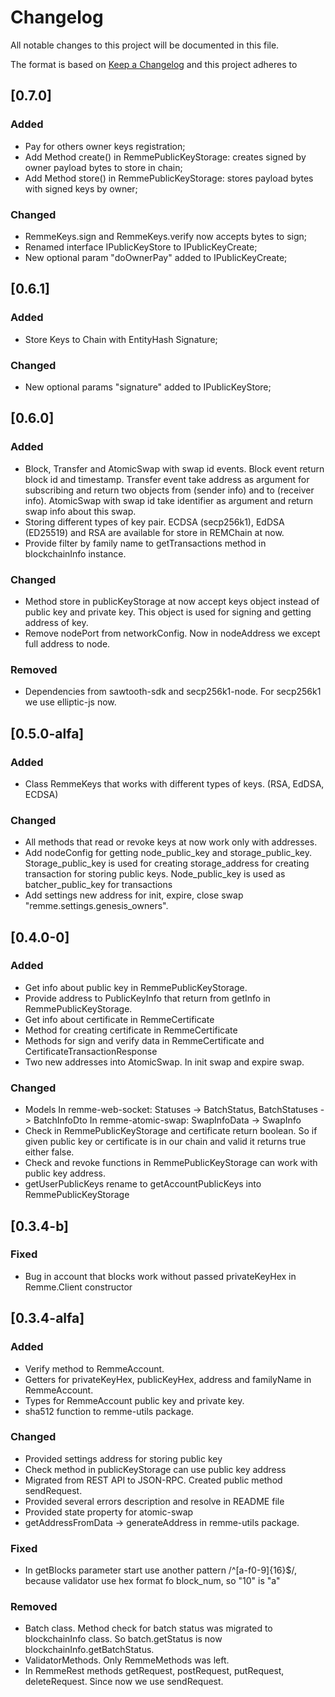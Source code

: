 # Changelog
All notable changes to this project will be documented in this file.

The format is based on [Keep a Changelog](http://keepachangelog.com/en/1.0.0/)
and this project adheres to

## [0.7.0]
### Added
- Pay for others owner keys registration;
- Add Method create() in RemmePublicKeyStorage: creates signed by owner payload bytes to store in chain;
- Add Method store() in RemmePublicKeyStorage: stores payload bytes with signed keys by owner;
### Changed
- RemmeKeys.sign and RemmeKeys.verify now accepts bytes to sign;
- Renamed interface IPublicKeyStore to IPublicKeyCreate;
- New optional param "doOwnerPay" added to IPublicKeyCreate;

## [0.6.1]
### Added
- Store Keys to Chain with EntityHash Signature;
### Changed
- New optional params "signature" added to IPublicKeyStore;

## [0.6.0]
### Added
- Block, Transfer and AtomicSwap with swap id events.
Block event return block id and timestamp.
Transfer event take address as argument for subscribing and return two objects from (sender info) and to (receiver info).
AtomicSwap with swap id take identifier as argument and return swap info about this swap.
- Storing different types of key pair. ECDSA (secp256k1), EdDSA (ED25519) and RSA are available for store in REMChain at now.
- Provide filter by family name to getTransactions method in blockchainInfo instance.

### Changed
- Method store in publicKeyStorage at now accept keys object instead of public key and private key. This object is used for signing and getting address of key.
- Remove nodePort from networkConfig. Now in nodeAddress we except full address to node.

### Removed
- Dependencies from sawtooth-sdk and secp256k1-node. For secp256k1 we use elliptic-js now.

## [0.5.0-alfa]
### Added
- Class RemmeKeys that works with different types of keys. (RSA, EdDSA, ECDSA)

### Changed
- All methods that read or revoke keys at now work only with addresses.
- Add nodeConfig for getting node_public_key and storage_public_key.
Storage_public_key is used for creating storage_address for creating transaction for storing public keys.
Node_public_key is used as batcher_public_key for transactions
- Add settings new address for init, expire, close swap "remme.settings.genesis_owners".

## [0.4.0-0]
### Added
- Get info about public key in RemmePublicKeyStorage.
- Provide address to PublicKeyInfo that return from getInfo in RemmePublicKeyStorage.
- Get info about certificate in RemmeCertificate
- Method for creating certificate in RemmeCertificate
- Methods for sign and verify data in RemmeCertificate and CertificateTransactionResponse
- Two new addresses into AtomicSwap. In init swap and expire swap.

### Changed
- Models
  In remme-web-socket: Statuses -> BatchStatus, BatchStatuses -> BatchInfoDto
  In remme-atomic-swap: SwapInfoData -> SwapInfo
- Check in RemmePublicKeyStorage and certificate return boolean. So if given public key or certificate is in our chain and valid it returns true either false.
- Check and revoke functions in RemmePublicKeyStorage can work with public key address.
- getUserPublicKeys rename to getAccountPublicKeys into RemmePublicKeyStorage

## [0.3.4-b]
### Fixed
- Bug in account that blocks work without passed privateKeyHex in Remme.Client constructor

## [0.3.4-alfa]
### Added
- Verify method to RemmeAccount.
- Getters for privateKeyHex, publicKeyHex, address and familyName in RemmeAccount.
- Types for RemmeAccount public key and private key.
- sha512 function to remme-utils package.

### Changed
- Provided settings address for storing public key
- Check method in publicKeyStorage can use public key address
- Migrated from REST API to JSON-RPC. Created public method sendRequest.
- Provided several errors description and resolve in README file
- Provided state property for atomic-swap
- getAddressFromData -> generateAddress in remme-utils package.

### Fixed
- In getBlocks parameter start use another pattern /^\[a-f0-9]{16}$/, because validator use hex format fo block_num, so "10" is "a"

### Removed
- Batch class. Method check for batch status was migrated to blockchainInfo class. So batch.getStatus is now blockchainInfo.getBatchStatus.
- ValidatorMethods. Only RemmeMethods was left.
- In RemmeRest methods getRequest, postRequest, putRequest, deleteRequest. Since now we use sendRequest.

